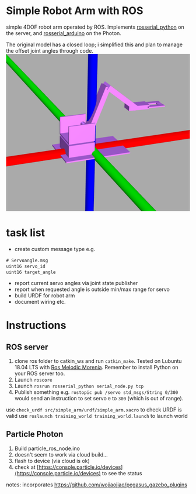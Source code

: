 
# Simple Robot Arm with ROS
simple 4DOF robot arm operated by ROS. Implements [rosserial_python](http://wiki.ros.org/rosserial_python) on the server, and [rosserial_arduino](http://wiki.ros.org/rosserial_arduino) on the Photon.

The original model has a closed loop; i simplified this and plan to manage the offset joint angles through code.
![a robot arm with 5dof](docs/simplified_robot_model.png)

# task list
- create custom message type e.g.
```
# Servoangle.msg
uint16 servo_id
uint16 target_angle
```
- report current servo angles via joint state publisher
- report when requested angle is outside min/max range for servo
- build URDF for robot arm
- document wiring etc.

# Instructions
## ROS server
1. clone ros folder to catkin_ws and run `catkin_make`. Tested on Lubuntu 18.04 LTS with [Ros Melodic Morenia](http://wiki.ros.org/melodic). Remember to install Python on your ROS server too.
1. Launch `roscore`
1. Launch `rosrun rosserial_python serial_node.py tcp`
1. Publish something e.g. `rostopic pub /servo std_msgs/String 0/300` would send an instruction to set servo `0` to `300` (which is out of range).

use ` check_urdf src/simple_arm/urdf/simple_arm.xacro ` to check URDF is valid
use `roslaunch training_world training_world.launch` to launch world



## Particle Photon
1. Build particle_ros_node.ino
1. doesn't seem to work via cloud build...
1. flash to device (via cloud is ok)
1. check at [https://console.particle.io/devices](https://console.particle.io/devices) to see the status


notes:
incorporates https://github.com/wojiaojiao/pegasus_gazebo_plugins